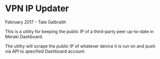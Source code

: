 # VPN IP Updater

February 2017 - Tate Galbraith

This is a utility for keeping the public IP of a third-party peer up-to-date in Meraki Dashboard.

The utility will scrape the public IP of whatever device it is run on and push via API to specified Dashboard account.
